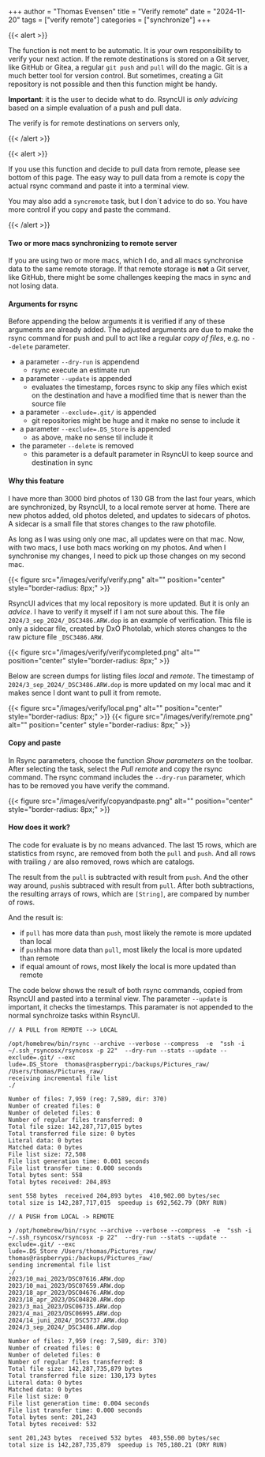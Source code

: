 +++
author = "Thomas Evensen"
title = "Verify remote"
date = "2024-11-20"
tags = ["verify remote"]
categories = ["synchronize"]
+++

{{< alert >}}

The function is not ment to be automatic. It is your own responsibility to verify your next action. If the remote destinations
is stored on a Git server, like GitHub or Gitea, a regular `git push` and `pull` will do the magic. Git is a much better
tool for version control. But sometimes, creating a Git repository is not possible and then this function might
be handy.

**Important**: it is the user to decide what to do. RsyncUI is *only advicing* based on a simple evaluation of
a push and pull data.

The verify is for remote destinations on servers only,

{{< /alert >}}

{{< alert >}}

If you use this function and decide to pull data from remote, please see bottom of this page. The easy way to pull data from a
remote is copy the actual rsync command and paste it into a terminal view.

You may also add a `syncremote` task, but I don´t advice to do so. You have more control if you copy and paste the command.

{{< /alert >}}

#### Two or more macs synchronizing to remote server

If you are using two or more macs, which I do, and all macs synchronise data to the same remote storage. If that
remote storage is **not** a Git server, like GitHub, there might be some challenges keeping the macs in sync and
not losing data.

#### Arguments for rsync

Before appending the below arguments it is verified if any of these arguments are already added. The adjusted arguments
are due to make the rsync command for push and pull to act like a regular *copy of files*, e.g. no `--delete` parameter.

- a parameter `--dry-run` is appendend
  - rsync execute an estimate run
- a parameter `--update` is appended
  - evaluates the timestamp, forces rsync to skip any files which exist on the destination and have a modified time that is newer than the source file
- a parameter `--exclude=.git/` is appended
  - git repositories might be huge and it make no sense to include it
- a parameter `--exclude=.DS_Store` is appended
  - as above, make no sense til include it
- the parameter `--delete` is removed
  - this parameter is a default parameter in RsyncUI to keep source and destination in sync

#### Why this feature

I have more than 3000 bird photos of 130 GB from the last four years, which are synchronized, by RsyncUI,
to a local remote server at home. There are new photos added, old photos deleted, and updates to sidecars of photos. A sidecar is a small
file that stores changes to the raw photofile.

As long as I was using only one mac, all updates were on that mac. Now, with two macs, I use both macs working on my photos.
And when I synchronise my changes, I need to pick up those changes on my second mac.

{{< figure src="/images/verify/verify.png" alt="" position="center" style="border-radius: 8px;" >}}

RsyncUI advices that my local repository is more updated. But it is only an *advice*. I have to verify it
myself if I am not sure about this. The file `2024/3_sep_2024/_DSC3486.ARW.dop` is an example of verification.
This file is only a sidecar file, created by DxO Photolab, which stores changes to the raw picture file
`_DSC3486.ARW`.

{{< figure src="/images/verify/verifycompleted.png" alt="" position="center" style="border-radius: 8px;" >}}

Below are screen dumps for listing files *local* and *remote*. The timestamp of `2024/3_sep_2024/_DSC3486.ARW.dop` is more
updated on my local mac and it makes sence I dont want to pull it from remote.

{{< figure src="/images/verify/local.png" alt="" position="center" style="border-radius: 8px;" >}}
{{< figure src="/images/verify/remote.png" alt="" position="center" style="border-radius: 8px;" >}}

#### Copy and paste

In Rsync parameters, choose the function *Show parameters* on the toolbar. After selecting the task, select the *Pull remote*
and copy the rsync command. The rsync command includes the `--dry-run` parameter, which has to be removed you have verify
the command.

{{< figure src="/images/verify/copyandpaste.png" alt="" position="center" style="border-radius: 8px;" >}}


#### How does it work?

The code for evaluate is by no means advanced. The last 15 rows, which are statistics from rsync, are removed from both
the `pull` and `push`. And all rows with trailing `/` are also removed, rows which are catalogs.

The result from the `pull` is subtracted with result from `push`. And the other way around, `push`is subtraced with result
from `pull`. After both subtractions, the resulting arrays of rows, which are `[String]`, are compared by number of rows.

And the result is:

- if `pull` has more data than `push`, most likely the remote is more updated than local
- if `push`has more data than `pull`, most likely the local is more updated than remote
- if equal amount of rows, most likely the local is more updated than remote

The code below shows the result of both rsync commands, copied from RsyncUI and pasted into a
terminal view. The parameter `--update` is important, it checks the timestamps. This paramater is
not appended to the normal synchroize tasks within RsyncUI.

```code
// A PULL from REMOTE --> LOCAL

/opt/homebrew/bin/rsync --archive --verbose --compress  -e  "ssh -i ~/.ssh_rsyncosx/rsyncosx -p 22"  --dry-run --stats --update --exclude=.git/ --exc
lude=.DS_Store  thomas@raspberrypi:/backups/Pictures_raw/ /Users/thomas/Pictures_raw/
receiving incremental file list
./

Number of files: 7,959 (reg: 7,589, dir: 370)
Number of created files: 0
Number of deleted files: 0
Number of regular files transferred: 0
Total file size: 142,287,717,015 bytes
Total transferred file size: 0 bytes
Literal data: 0 bytes
Matched data: 0 bytes
File list size: 72,508
File list generation time: 0.001 seconds
File list transfer time: 0.000 seconds
Total bytes sent: 558
Total bytes received: 204,893

sent 558 bytes  received 204,893 bytes  410,902.00 bytes/sec
total size is 142,287,717,015  speedup is 692,562.79 (DRY RUN)

// A PUSH from LOCAL -> REMOTE

❯ /opt/homebrew/bin/rsync --archive --verbose --compress  -e  "ssh -i ~/.ssh_rsyncosx/rsyncosx -p 22"  --dry-run --stats --update --exclude=.git/ --exc
lude=.DS_Store /Users/thomas/Pictures_raw/ thomas@raspberrypi:/backups/Pictures_raw/
sending incremental file list
./
2023/10_mai_2023/DSC07616.ARW.dop
2023/10_mai_2023/DSC07659.ARW.dop
2023/18_apr_2023/DSC04676.ARW.dop
2023/18_apr_2023/DSC04820.ARW.dop
2023/3_mai_2023/DSC06735.ARW.dop
2023/4_mai_2023/DSC06995.ARW.dop
2024/14_juni_2024/_DSC5737.ARW.dop
2024/3_sep_2024/_DSC3486.ARW.dop

Number of files: 7,959 (reg: 7,589, dir: 370)
Number of created files: 0
Number of deleted files: 0
Number of regular files transferred: 8
Total file size: 142,287,735,879 bytes
Total transferred file size: 130,173 bytes
Literal data: 0 bytes
Matched data: 0 bytes
File list size: 0
File list generation time: 0.004 seconds
File list transfer time: 0.000 seconds
Total bytes sent: 201,243
Total bytes received: 532

sent 201,243 bytes  received 532 bytes  403,550.00 bytes/sec
total size is 142,287,735,879  speedup is 705,180.21 (DRY RUN)
```
